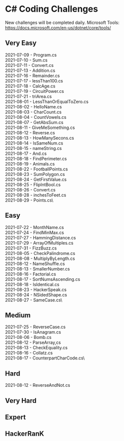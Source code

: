# C# Coding Challenges

New challenges will be completed daily.
Microsoft Tools: https://docs.microsoft.com/en-us/dotnet/core/tools/

## Very Easy

2021-07-09 - Program.cs\
2021-07-10 - Sum.cs\
2021-07-11 - Convert.cs\
2021-07-13 - Addition.cs\
2021-07-16 - Remainder.cs\
2021-07-17 - lessThan100.cs\
2021-07-18 - CalcAge.cs\
2021-07-19 - CircuitPower.cs\
2021-07-21 - triArea.cs\
2021-08-01 - LessThanOrEqualToZero.cs\
2021-08-02 - HelloName.cs\
2021-08-03 - CharCount.cs\
2021-08-04 - CountVowels.cs\
2021-08-07 - GetAbsSum.cs\
2021-08-11 - GiveMeSomething.cs\
2021-08-12 - Reverse.cs\
2021-08-13 - HowManySecons.cs\
2021-08-14 - IsSameNum.cs\
2021-08-15 - nameString.cs\
2021-08-17 - And.cs\
2021-08-18 - FindPerimeter.cs\
2021-08-19 - Animals.cs\
2021-08-22 - FootballPoints.cs\
2021-08-23 - SumPolygon.cs\
2021-08-24 - GetFirstValue.cs\
2021-08-25 - FlipIntBool.cs\
2021-08-26 - Convert.cs\
2021-08-28 - inchesToFeet.cs\
2021-08-29 - Points.cs\

## Easy

2021-07-22 - MonthName.cs\
2021-07-24 - FindMinMax.cs\
2021-07-27 - HammingDistance.cs\
2021-07-29 - ArrayOfMultiples.cs\
2021-07-31 - FizzBuzz.cs\
2021-08-05 - CheckPalindrome.cs\
2021-08-08 - MultiplyByLength.cs\
2021-08-12 - NameShuffle.cs\
2021-08-13 - SmallerNumber.cs\
2021-08-16 - Factorial.cs\
2021-08-17 - SortNumsAscending.cs\
2021-08-18 - IsIdentical.cs\
2021-08-23 - HackerSpeak.cs\
2021-08-24 - NSidedShape.cs\
2021-08-27 - SameCase.cs\

## Medium

2021-07-25 - ReverseCase.cs\
2021-07-30 - IsAnagram.cs\
2021-08-06 - Bomb.cs\
2021-08-12 - ParseArray,cs\
2021-08-13 - CheckEquality.cs\
2021-08-16 - Collatz.cs\
2021-08-17 - CounterpartCharCode.cs\

## Hard

2021-08-12 - ReverseAndNot.cs

## Very Hard

## Expert

## HackerRanK
